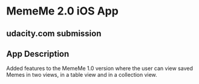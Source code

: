 # MemeMe 2.0 iOS App
## udacity.com submission

## App Description

Added features to the MemeMe 1.0 version where the user can view saved Memes in two views, in a table view and in a collection view.

